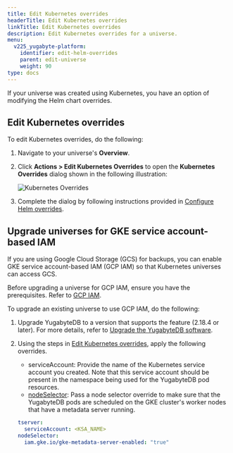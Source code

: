 ```yaml
---
title: Edit Kubernetes overrides
headerTitle: Edit Kubernetes overrides
linkTitle: Edit Kubernetes overrides
description: Edit Kubernetes overrides for a universe.
menu:
  v225_yugabyte-platform:
    identifier: edit-helm-overrides
    parent: edit-universe
    weight: 90
type: docs
---
```


If your universe was created using Kubernetes, you have an option of modifying the Helm chart overrides.

## Edit Kubernetes overrides

To edit Kubernetes overrides, do the following:

1. Navigate to your universe's **Overview**.

1. Click **Actions > Edit Kubernetes Overrides** to open the **Kubernetes Overrides** dialog shown in the following illustration:

    ![Kubernetes Overrides](/images/yb-platform/kubernetes-config66.png)

1. Complete the dialog by following instructions provided in [Configure Helm overrides](../../create-deployments/create-universe-multi-zone-kubernetes/#helm-overrides).

## Upgrade universes for GKE service account-based IAM

If you are using Google Cloud Storage (GCS) for backups, you can enable GKE service account-based IAM (GCP IAM) so that Kubernetes universes can access GCS.

Before upgrading a universe for GCP IAM, ensure you have the prerequisites. Refer to [GCP IAM](../../prepare/cloud-permissions/cloud-permissions-nodes-gcp/#gke-service-account-based-iam-gcp-iam).

To upgrade an existing universe to use GCP IAM, do the following:

1. Upgrade YugabyteDB to a version that supports the feature (2.18.4 or later). For more details, refer to [Upgrade the YugabyteDB software](../../manage-deployments/upgrade-software/).

1. Using the steps in [Edit Kubernetes overrides](#edit-kubernetes-overrides), apply the following overrides.

    - serviceAccount: Provide the name of the Kubernetes service account you created. Note that this service account should be present in the namespace being used for the YugabyteDB pod resources.
    - [nodeSelector](../../install-yugabyte-platform/install-software/kubernetes/#nodeselector): Pass a node selector override to make sure that the YugabyteDB pods are scheduled on the GKE cluster's worker nodes that have a metadata server running.

    ```yaml
    tserver:
      serviceAccount: <KSA_NAME>
    nodeSelector:
      iam.gke.io/gke-metadata-server-enabled: "true"
    ```
